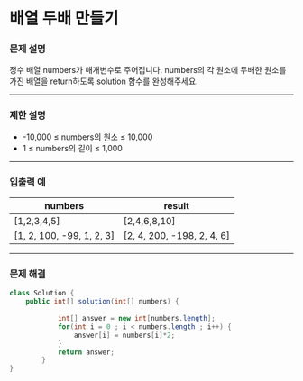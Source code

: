 배열 두배 만들기
===
### 문제 설명

정수 배열 numbers가 매개변수로 주어집니다. numbers의 각 원소에 두배한 원소를 가진 배열을 return하도록 solution 함수를 완성해주세요.
- - -

### 제한 설명

* -10,000 ≤ numbers의 원소 ≤ 10,000
* 1 ≤ numbers의 길이 ≤ 1,000
- - -

### 입출력 예
|numbers|result|
|----|----|
|[1,2,3,4,5]|[2,4,6,8,10]|
|[1, 2, 100, -99, 1, 2, 3]|[2, 4, 200, -198, 2, 4, 6]|
- - - 

### 문제 해결
```java
class Solution {
    public int[] solution(int[] numbers) {
	        
	    	int[] answer = new int[numbers.length]; 
	    	for(int i = 0 ; i < numbers.length ; i++) {
	        	answer[i] = numbers[i]*2;
	        }
	    	return answer;
	    }
}
```

